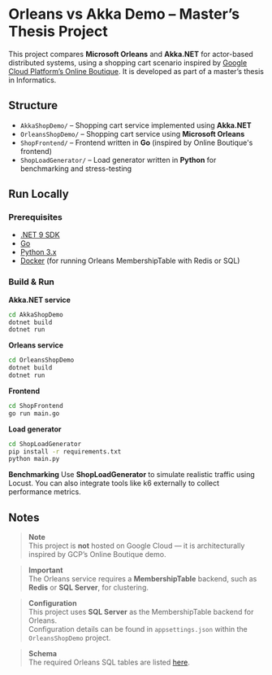 # Orleans vs Akka Demo – Master’s Thesis Project

This project compares **Microsoft Orleans** and **Akka.NET** for actor-based distributed systems, using a shopping cart scenario inspired by [Google Cloud Platform’s Online Boutique](https://github.com/GoogleCloudPlatform/microservices-demo). It is developed as part of a master’s thesis in Informatics.

## Structure

- `AkkaShopDemo/` – Shopping cart service implemented using **Akka.NET**
- `OrleansShopDemo/` – Shopping cart service using **Microsoft Orleans**
- `ShopFrontend/` – Frontend written in **Go** (inspired by Online Boutique's frontend)
- `ShopLoadGenerator/` – Load generator written in **Python** for benchmarking and stress-testing

## Run Locally

### Prerequisites

- [.NET 9 SDK](https://dotnet.microsoft.com/)
- [Go](https://golang.org/)
- [Python 3.x](https://www.python.org/)
- [Docker](https://www.docker.com/) (for running Orleans MembershipTable with Redis or SQL)

### Build & Run

**Akka.NET service**
```bash
cd AkkaShopDemo
dotnet build
dotnet run
```

**Orleans service**
```bash
cd OrleansShopDemo
dotnet build
dotnet run
```

**Frontend**
```bash
cd ShopFrontend
go run main.go
```

**Load generator**
```bash
cd ShopLoadGenerator
pip install -r requirements.txt
python main.py
```

**Benchmarking**
Use **ShopLoadGenerator** to simulate realistic traffic using Locust. You can also integrate tools like k6 externally to collect performance metrics.

## Notes
> **Note**  
> This project is **not** hosted on Google Cloud — it is architecturally inspired by GCP’s Online Boutique demo.

> **Important**  
> The Orleans service requires a **MembershipTable** backend, such as **Redis** or **SQL Server**, for clustering.


> **Configuration**  
> This project uses **SQL Server** as the MembershipTable backend for Orleans.  
> Configuration details can be found in `appsettings.json` within the `OrleansShopDemo` project.

> **Schema**  
> The required Orleans SQL tables are listed [here](https://github.com/julianalsemmani/googlecloudplatform-orleans-akka-demo/blob/main/Db.txt).



